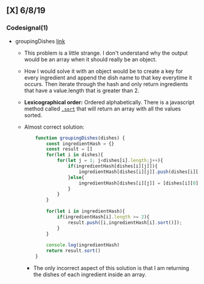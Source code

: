 ## [X] 6/8/19

### Codesignal(1)

* groupingDishes [link](https://app.codesignal.com/interview-practice/task/xrFgR63cw7Nch4vXo)
    * This problem is a little strange.  I don't understand why the output would be an array when it should really be an object.

    * How I would solve it with an object would be to create a key for every ingredient and append the dish name to that key everytime it occurs.  Then iterate through the hash and only return ingredients that have a value.length that is greater than 2.

    * **Lexicographical order:** Ordered alphabetically. There is a javascript method called [`.sort`](https://developer.mozilla.org/en-US/docs/Web/JavaScript/Reference/Global_Objects/Array/sort) that will return an array with all the values sorted.

    * Almost correct solution:
        ```javascript
            function groupingDishes(dishes) {
                const ingredientHash = {}
                const result = []
                for(let i in dishes){
                    for(let j = 1; j<dishes[i].length;j++){
                        if(ingredientHash[dishes[i][j]]){
                            ingredientHash[dishes[i][j]].push(dishes[i][0]);
                        }else{
                            ingredientHash[dishes[i][j]] = [dishes[i][0]];
                        }
                    }
                }
                
                for(let i in ingredientHash){
                    if(ingredientHash[i].length >= 2){
                        result.push([i,ingredientHash[i].sort()]);
                    }
                }
                
                console.log(ingredientHash)
                return result.sort()
            }
        ```
        * The only incorrect aspect of this solution is that I am returning the dishes of each ingredient inside an array.